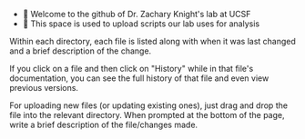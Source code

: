 - 👋 Welcome to the github of Dr. Zachary Knight's lab at UCSF
- 👀 This space is used to upload scripts our lab uses for analysis


Within each directory, each file is listed along with when it was last changed and a brief description of the change.

If you click on a file and then click on "History" while in that file's documentation, you can see the full history of that file and even view previous versions.

For uploading new files (or updating existing ones), just drag and drop the file into the relevant directory. When prompted at the bottom of the page, write a brief description of the file/changes made.
